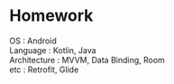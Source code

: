 # Homework
OS : Android  
Language : Kotlin, Java  
Architecture : MVVM, Data Binding, Room  
etc : Retrofit, Glide

